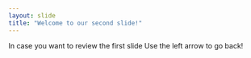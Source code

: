 ```yaml
---
layout: slide
title: "Welcome to our second slide!"
---
```

In case you want to review the first slide
Use the left arrow to go back!